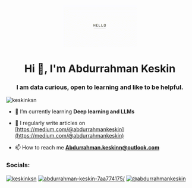<div align="center">
  <img src="hello.gif" width="200" />
</div>

<h1 align="center">Hi 👋, I'm Abdurrahman Keskin</h1>
<h3 align="center">I am data curious, open to learning and like to be helpful.</h3>
<p align="left"> <img src="https://komarev.com/ghpvc/?username=keskinksn&label=Profile%20views&color=0e75b6&style=flat" alt="keskinksn" /> </p>

- 🌱 I’m currently learning **Deep learning and LLMs**

- 📝 I regularly write articles on [https://medium.com/@abdurrahmankeskin](https://medium.com/@abdurrahmankeskin)

- 📫 How to reach me **Abdurrahman.keskinn@outlook.com**

<h3 align="left">Socials:</h3>
<p align="left">
<a href="https://twitter.com/keskinksn" target="blank"><img align="center" src="https://raw.githubusercontent.com/rahuldkjain/github-profile-readme-generator/master/src/images/icons/Social/twitter.svg" alt="keskinksn" height="30" width="40" /></a>
<a href="https://linkedin.com/in/abdurrahman-keskin-7aa774175/" target="blank"><img align="center" src="https://raw.githubusercontent.com/rahuldkjain/github-profile-readme-generator/master/src/images/icons/Social/linked-in-alt.svg" alt="abdurrahman-keskin-7aa774175/" height="30" width="40" /></a>
<a href="https://medium.com/@abdurrahmankeskin" target="blank"><img align="center" src="https://raw.githubusercontent.com/rahuldkjain/github-profile-readme-generator/master/src/images/icons/Social/medium.svg" alt="@abdurrahmankeskin" height="30" width="40" /></a>
</p>
